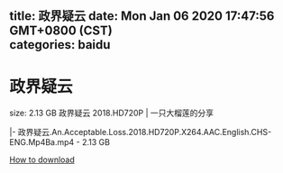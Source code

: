 
title: 政界疑云
date: Mon Jan 06 2020 17:47:56 GMT+0800 (CST)    
categories: baidu
---

# 政界疑云
size: 2.13 GB
 政界疑云 2018.HD720P | 一只大榴莲的分享
 
|- 政界疑云.An.Acceptable.Loss.2018.HD720P.X264.AAC.English.CHS-ENG.Mp4Ba.mp4 - 2.13 GB

[How to download](https://bpcam.bemobtrk.com/go/2ceec3aa-1ca2-46d6-b9ff-aaa5c184517c?jno=437)
